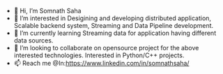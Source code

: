 - 👋 Hi, I’m Somnath Saha
- 👀 I’m interested in Desigining and developing distributed application, Scalable backend system, Streaming and Data Pipeline development.
- 🌱 I’m currently learning Streaming data for application having different data sources.
- 💞️ I’m looking to collaborate on opensource project for the above interested technologies. Interested in Python/C++ projects.
- 📫 Reach me @In:https://www.linkedin.com/in/somnathsaha/

<!---
saha-somnath/saha-somnath is a ✨ special ✨ repository because its `README.md` (this file) appears on your GitHub profile.
You can click the Preview link to take a look at your changes.
--->
